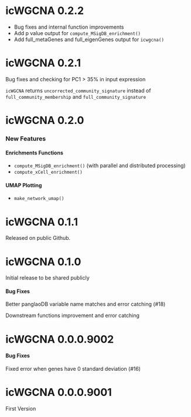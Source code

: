 # icWGCNA 0.2.2

- Bug fixes and internal function improvements
- Add p value output for `compute_MSigDB_enrichment()`
- Add full_metaGenes and full_eigenGenes output for `icwgcna()`

# icWGCNA 0.2.1

Bug fixes and checking for PC1 > 35% in input expression

`icWGCNA` returns `uncorrected_community_signature` instead of 
`full_community_membership` and `full_community_signature`

# icWGCNA 0.2.0

### New Features

#### Enrichments Functions
- `compute_MSigDB_enrichment()` (with parallel and distributed processing)
- `compute_xCell_enrichment()`

#### UMAP Plotting
- `make_network_umap()`

# icWGCNA 0.1.1

Released on public Github. 

# icWGCNA 0.1.0

Initial release to be shared publicly

#### Bug Fixes

Better panglaoDB variable name matches and error catching (#18)

Downstream functions improvement and error catching

# icWGCNA 0.0.0.9002

#### Bug Fixes

Fixed error when genes have 0 standard deviation (#16)


# icWGCNA 0.0.0.9001

First Version

